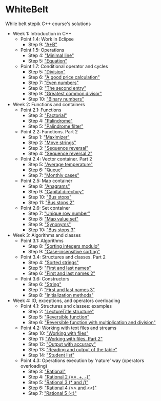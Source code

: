 # WhiteBelt

While belt stepik C++ course's solutions

- Week 1: Introduction in C++
    - Point 1.4: Work in Eclipse
        - Step 9: ["A+B"](BinarySum/main.cpp)
    - Point 1.5: Operations
        - Step 4: ["Minimal line"](MinimalLine/main.cpp)
        - Step 5: ["Equation"](Equation/main.cpp)
    - Point 1.7: Conditional operator and cycles
        - Step 5: ["Division"](Division/main.cpp)
        - Step 6: ["A good price calculation"](AGoodPriceCalculation/main.cpp)
        - Step 7: ["Even numbers"](EvenNumbers/main.cpp)
        - Step 8: ["The second entry"](TheSecondEntry/main.cpp)
        - Step 9: ["Greatest common divisor"](GreatestCommonDivisor/main.cpp)
        - Step 10: ["Binary numbers"](BinaryNumbers/main.cpp)
- Week 2: Functions and containers
    - Point 2.1: Functions
        - Step 3: ["Factorial"](Factorial/factorial.h)
        - Step 4: ["Palindrome"](Palindrome/palindrome.h)
        - Step 5: ["Palindrome filter"](PalindromeFilter/main.cpp)
    - Point 2.2: Functions. Part 2
        - Step 1: ["Maximizer"](Maximizer/main.cpp)
        - Step 2: ["Move strings"](MoveStrings/main.cpp)
        - Step 3: ["Sequence reversal"](SequenceReversal/main.cpp)
        - Step 4: ["Sequence reversal 2"](SequenceReversal2/main.cpp)
    - Point 2.4: Vector container. Part 2
        - Step 5: ["Average temperature"](AverageTemperature/main.cpp)
        - Step 6: ["Queue"](Queue/main.cpp)
        - Step 7: ["Monthly cases"](MonthlyCases/main.cpp)
    - Point 2.5: Map container
        - Step 8: ["Anagrams"](Anagrams/main.cpp)
        - Step 9: ["Capital directory"](CapitalDirectory/main.cpp)
        - Step 10: ["Bus stops"](BusStops/main.cpp)
        - Step 11: ["Bus stops 2"](BusStops2/main.cpp)
    - Point 2.6: Set container
        - Step 7: ["Unique row number"](UniqueRowNumber/main.cpp)
        - Step 8: ["Map value set"](MapValueSet/MapValueSet.h)
        - Step 9: ["Synonyms"](Synonyms/main.cpp)
        - Step 10: ["Bus stops 3"](BusStops3/main.cpp)
- Week 3: Algorithms and classes
    - Point 3.1: Algorithms
        - Step 8: ["Sorting integers modulo"](SortingIntegersModulo/main.cpp)
        - Step 9: ["Case-insensitive sorting"](CaseInsensitiveSorting/main.cpp)
    - Point 3.4: Structures and classes. Part 2
        - Step 4: ["Sorted strings"](SortedStrings/main.cpp)
        - Step 5: ["First and last names"](FirstAndLastNames/main.cpp)
        - Step 6: ["First and last names 2"](FirstAndLastNames2/main.cpp)
    - Point 3.6: Constructors
        - Step 6: ["String"](String/main.cpp)
        - Step 7: ["First and last names 3"](FirstAndLastNames3/main.cpp)
        - Step 8: ["Initialization methods"](InitializationMethods/main.cpp)
- Week 4: IO, exceptions, and operators overloading
    - Point 4.1: Structures and classes: examples
        - Step 2: ["LectureTitle structure"](LectureTitleStructure/main.cpp)
        - Step 5: ["Reversible function"](ReversibleFunction/Function.h)
        - Step 6: ["Reversible function with multiplication and division"
          ](ReversibleFunctionWithMultiplicationAndDivision/Function.h)
    - Point 4.2: Working with text files and streams
        - Step 10: ["Working with files"](WorkingWithFiles/main.cpp)
        - Step 11: ["Working with files. Part 2"](WorkingWithFiles2/main.cpp)
        - Step 12: ["Output with accuracy"](OutputWithAccuracy/main.cpp)
        - Step 13: ["Reading and output of the table"](ReadingAndOutputOfTheTable/main.cpp)
        - Step 14: ["Student list"](StudentList/main.cpp)
    - Point 4.3: Operations execution by 'nature' way (operators overloading)
        - Step 3: ["Rational"](Rational/main.cpp)
        - Step 4: ["Rational 2 (==, +, -)"](Rational2/main.cpp)
        - Step 5: ["Rational 3 (* and /)"](Rational3/main.cpp)
        - Step 6: ["Rational 4 (>> and <<)"](Rational4/main.cpp)
        - Step 7: ["Rational 5 (<)"](Rational5/main.cpp)